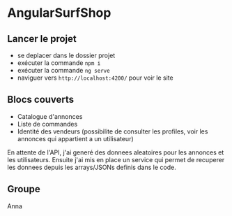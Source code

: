 # AngularSurfShop

## Lancer le projet
- se deplacer dans le dossier projet
- exécuter la commande `npm i`
- exécuter la commande `ng serve`
- naviguer vers `http://localhost:4200/` pour voir le site

## Blocs couverts
- Catalogue d'annonces
- Liste de commandes
- Identité des vendeurs (possibilite de consulter les profiles, voir les annonces qui appartient a un utilisateur)

En attente de l'API, j'ai generé des donnees aleatoires pour les annonces et les utilisateurs.
Ensuite j'ai mis en place un service qui permet de recuperer les donnees depuis les arrays/JSONs definis dans le code.

## Groupe
Anna
